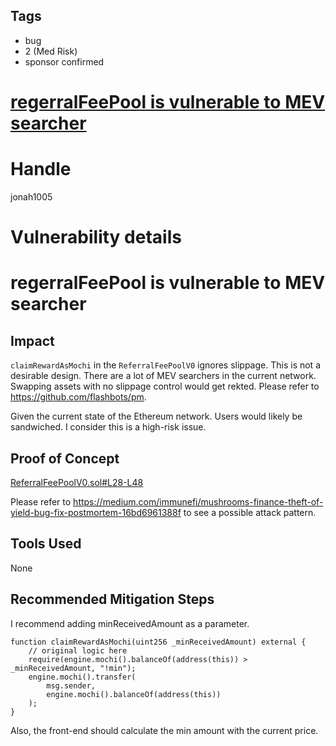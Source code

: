 ## Tags

- bug
- 2 (Med Risk)
- sponsor confirmed

# [regerralFeePool is vulnerable to MEV searcher](https://github.com/code-423n4/2021-10-mochi-findings/issues/62) 

# Handle

jonah1005


# Vulnerability details

# regerralFeePool is vulnerable to MEV searcher

## Impact
`claimRewardAsMochi` in the `ReferralFeePoolV0` ignores slippage. This is not a desirable design. There are a lot of MEV searchers in the current network. Swapping assets with no slippage control would get rekted. Please refer to https://github.com/flashbots/pm.

Given the current state of the Ethereum network. Users would likely be sandwiched. I consider this is a high-risk issue.

## Proof of Concept
[ReferralFeePoolV0.sol#L28-L48](https://github.com/code-423n4/2021-10-mochi/blob/main/projects/mochi-core/contracts/feePool/ReferralFeePoolV0.sol#L28-L48)

Please refer to https://medium.com/immunefi/mushrooms-finance-theft-of-yield-bug-fix-postmortem-16bd6961388f
 to see a possible attack pattern.


## Tools Used

None

## Recommended Mitigation Steps
I recommend adding minReceivedAmount as a parameter.

```solidity
function claimRewardAsMochi(uint256 _minReceivedAmount) external {
    // original logic here
    require(engine.mochi().balanceOf(address(this)) > _minReceivedAmount, "!min");
    engine.mochi().transfer(
        msg.sender,
        engine.mochi().balanceOf(address(this))
    );
}
```
Also, the front-end should calculate the min amount with the current price.


